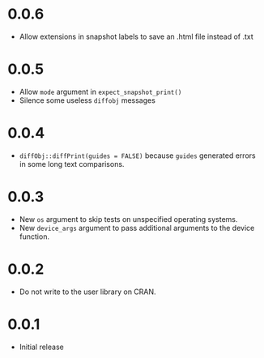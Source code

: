 # 0.0.6

* Allow extensions in snapshot labels to save an .html file instead of .txt

# 0.0.5

* Allow `mode` argument in `expect_snapshot_print()`
* Silence some useless `diffobj` messages

# 0.0.4

* `diffObj::diffPrint(guides = FALSE)` because `guides` generated errors in some long text comparisons.

# 0.0.3

* New `os` argument to skip tests on unspecified operating systems.
* New `device_args` argument to pass additional arguments to the device function.

# 0.0.2

* Do not write to the user library on CRAN.

# 0.0.1

* Initial release

